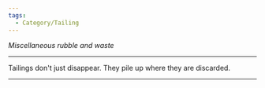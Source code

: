 ```yaml
---
tags:
  - Category/Tailing
---
```

*Miscellaneous rubble and waste*

---

Tailings don't just disappear. They pile up where they are discarded.

--- 
